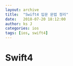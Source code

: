 ```yaml
---
layout: archive
title:  "Swift4 입문 문법 정리"
date:   2018-07-20 18:12:00
author: ks J
categories: ios
tags: [ios, swift4]
---
```


# Swift4
